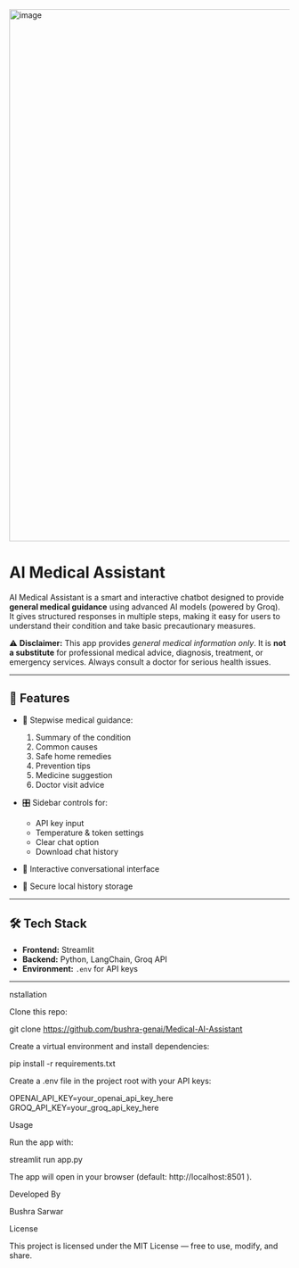 <img width="1920" height="954" alt="image" src="https://github.com/user-attachments/assets/8da72dbb-d807-4dff-9844-fe4111aa4c65" />


# AI Medical Assistant  

AI Medical Assistant is a smart and interactive chatbot designed to provide **general medical guidance** using advanced AI models (powered by Groq).  
It gives structured responses in multiple steps, making it easy for users to understand their condition and take basic precautionary measures.  

⚠️ **Disclaimer:** This app provides *general medical information only*. It is **not a substitute** for professional medical advice, diagnosis, treatment, or emergency services. Always consult a doctor for serious health issues.  

---

## 🚀 Features
- 🧾 Stepwise medical guidance:
  1. Summary of the condition  
  2. Common causes  
  3. Safe home remedies  
  4. Prevention tips  
  5. Medicine suggestion  
  6. Doctor visit advice  

- 🎛️ Sidebar controls for:
  - API key input  
  - Temperature & token settings  
  - Clear chat option  
  - Download chat history  

- 💬 Interactive conversational interface  
- 📂 Secure local history storage  

---

## 🛠️ Tech Stack
- **Frontend:** Streamlit  
- **Backend:** Python, LangChain, Groq API  
- **Environment:** `.env` for API keys  

---

nstallation

Clone this repo:

git clone https://github.com/bushra-genai/Medical-AI-Assistant


Create a virtual environment and install dependencies:

pip install -r requirements.txt


Create a .env file in the project root with your API keys:

OPENAI_API_KEY=your_openai_api_key_here
GROQ_API_KEY=your_groq_api_key_here

Usage

Run the app with:

streamlit run app.py


The app will open in your browser (default: http://localhost:8501
).

Developed By

Bushra Sarwar

License

This project is licensed under the MIT License — free to use, modify, and share.
